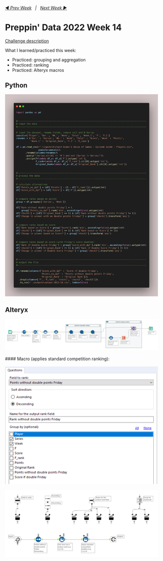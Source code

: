 <h6><a href="..\preppin-data-2022-13\README.md">◀  Prev Week</a>&nbsp;&nbsp;&nbsp;|&nbsp;&nbsp;&nbsp;<a href="..\preppin-data-2022-15\README.md">Next Week  ▶</a></h6>

# Preppin' Data 2022 Week 14

[Challenge description](https://preppindata.blogspot.com/)

What I learned/practiced this week:
* Practiced: grouping and aggregation
* Practiced: ranking
* Practiced: Alteryx macros

## Python
<a href="preppin-data-2022-14.py">
<img src="img-python-code-2022-14.png?raw=true" alt="Python code">
</a>

## Alteryx
<a href="preppin-data-2022-14.yxzp">
<img src="img-alteryx-2022-14.png?raw=true" alt="Alteryx workflow">
</a>
<br>
<br>
#### Macro (applies standard competition ranking):
<br>
<br>
<a href="preppin-data-2022-14.yxzp">
<img src="img-alteryx-2022-14-macro-interface.png?raw=true" alt="Alteryx workflow for standard competition macro">
</a>
<br>
<br>
<a href="preppin-data-2022-14.yxzp">
<img src="img-alteryx-2022-14-macro.png?raw=true" alt="Alteryx workflow for standard competition macro">
</a>